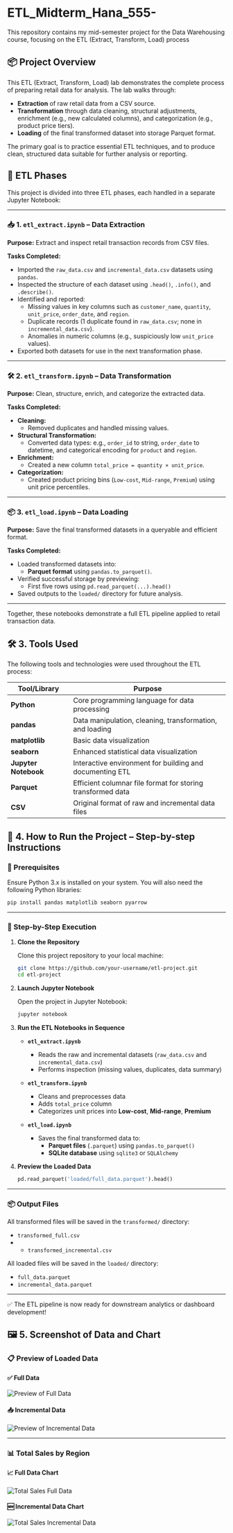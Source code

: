 # ETL_Midterm_Hana_555-
This repository contains my mid-semester project for the Data Warehousing course, focusing on the ETL (Extract, Transform, Load) process

## 📦 Project Overview 

This ETL (Extract, Transform, Load) lab demonstrates the complete process of preparing retail data for analysis. The lab walks through:

- **Extraction** of raw retail data from a CSV source.
- **Transformation** through data cleaning, structural adjustments, enrichment (e.g., new calculated columns), and categorization (e.g., product price tiers).
- **Loading** of the final transformed dataset into storage Parquet format.

The primary goal is to practice essential ETL techniques, and to produce clean, structured data suitable for further analysis or reporting.

## 🔄 ETL Phases 

This project is divided into three ETL phases, each handled in a separate Jupyter Notebook:

---

### 📥 1. `etl_extract.ipynb` – Data Extraction

**Purpose:** Extract and inspect retail transaction records from CSV files.

**Tasks Completed:**
- Imported the `raw_data.csv` and `incremental_data.csv` datasets using `pandas`.
- Inspected the structure of each dataset using `.head()`, `.info()`, and `.describe()`.
- Identified and reported:
  - Missing values in key columns such as `customer_name`, `quantity`, `unit_price`, `order_date`, and `region`.
  - Duplicate records (1 duplicate found in `raw_data.csv`; none in `incremental_data.csv`).
  - Anomalies in numeric columns (e.g., suspiciously low `unit_price` values).
- Exported both datasets for use in the next transformation phase.

---

### 🛠️ 2. `etl_transform.ipynb` – Data Transformation

**Purpose:** Clean, structure, enrich, and categorize the extracted data.

**Tasks Completed:**
- **Cleaning:**
  - Removed duplicates and handled missing values.
- **Structural Transformation:**
  - Converted data types: e.g., `order_id` to string, `order_date` to datetime, and categorical encoding for `product` and `region`.
- **Enrichment:**
  - Created a new column `total_price = quantity × unit_price`.
- **Categorization:**
  - Created product pricing bins (`Low-cost`, `Mid-range`, `Premium`) using unit price percentiles.

---

### 📦 3. `etl_load.ipynb` – Data Loading

**Purpose:** Save the final transformed datasets in a queryable and efficient format.

**Tasks Completed:**
- Loaded transformed datasets into:
  - **Parquet format** using `pandas.to_parquet()`.
- Verified successful storage by previewing:
  - First five rows using `pd.read_parquet(...).head()`
- Saved outputs to the `loaded/` directory for future analysis.

---

Together, these notebooks demonstrate a full ETL pipeline applied to retail transaction data.

## 🛠️ 3. Tools Used

The following tools and technologies were used throughout the ETL process:

| Tool/Library         | Purpose                                                      |
|----------------------|--------------------------------------------------------------|
| **Python**           | Core programming language for data processing                |
| **pandas**           | Data manipulation, cleaning, transformation, and loading     |
| **matplotlib**       | Basic data visualization                                     |
| **seaborn**          | Enhanced statistical data visualization                      |
| **Jupyter Notebook** | Interactive environment for building and documenting ETL     |
| **Parquet**          | Efficient columnar file format for storing transformed data  |
| **CSV**              | Original format of raw and incremental data files            |

## 🚀 4. How to Run the Project – Step-by-step Instructions

### 📁 Prerequisites

Ensure Python 3.x is installed on your system. You will also need the following Python libraries:

```bash
pip install pandas matplotlib seaborn pyarrow 
```
---

### 🧭 Step-by-Step Execution

1. **Clone the Repository**

   Clone this project repository to your local machine:

   ```bash
   git clone https://github.com/your-username/etl-project.git
   cd etl-project
   ```

2. **Launch Jupyter Notebook**

   Open the project in Jupyter Notebook:

   ```bash
   jupyter notebook
   ```

3. **Run the ETL Notebooks in Sequence**

   * **`etl_extract.ipynb`**
     * Reads the raw and incremental datasets (`raw_data.csv` and `incremental_data.csv`)
     * Performs inspection (missing values, duplicates, data summary)

   * **`etl_transform.ipynb`**
     * Cleans and preprocesses data
     * Adds `total_price` column
     * Categorizes unit prices into **Low-cost**, **Mid-range**, **Premium**

   * **`etl_load.ipynb`**
     * Saves the final transformed data to:
       * **Parquet files** (`.parquet`) using `pandas.to_parquet()`
       * **SQLite database** using `sqlite3` or `SQLAlchemy`

4. **Preview the Loaded Data**

     ```python
     pd.read_parquet('loaded/full_data.parquet').head()
     ```
---

### 📦 Output Files

All transformed  files will be saved in the `transformed/` directory:
* `transformed_full.csv`
* * `transformed_incremental.csv`

All loaded files will be saved in the `loaded/` directory:

* `full_data.parquet`
* `incremental_data.parquet`

---

✅ The ETL pipeline is now ready for downstream analytics or dashboard development!

## 🖼️ 5. Screenshot of Data and Chart

### 📋 Preview of Loaded Data

#### ✅ Full Data
![Preview of Full Data](Screenshots/Preview_of_loaded_full_data.jpg)

#### 📥 Incremental Data
![Preview of Incremental Data](Screenshots/preview_of_loaded_incremental_data.jpg)

---

### 📊 Total Sales by Region

#### 📈 Full Data Chart
![Total Sales Full Data](Screenshots/Total_sales_by_region_full_data.jpg)

#### 🆕 Incremental Data Chart
![Total Sales Incremental Data](Screenshots/Total_sales_by_region_Incremental_data.jpg)



